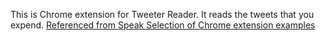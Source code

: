 This is Chrome extension for Tweeter Reader.<Enter>
It reads the tweets that you expend.<Enter>
[Referenced from Speak Selection of Chrome extension examples](https://developer.chrome.com/extensions/samples#search:tts)